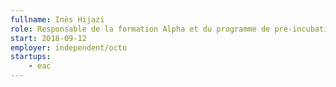 ```yaml
---
fullname: Inès Hijazi
role: Responsable de la formation Alpha et du programme de pré-incubation
start: 2018-09-12
employer: independent/octo
startups:
    - eac
---
```

